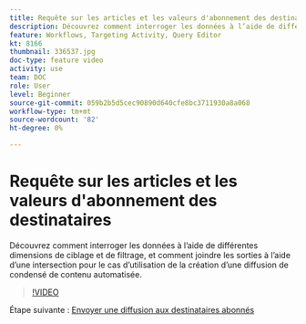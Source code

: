 ```yaml
---
title: Requête sur les articles et les valeurs d'abonnement des destinataires
description: Découvrez comment interroger les données à l’aide de différentes dimensions de ciblage et de filtrage, et comment joindre les sorties à l’aide d’une intersection pour le cas d’utilisation de la création d’une diffusion de condensé de contenu automatisée.
feature: Workflows, Targeting Activity, Query Editor
kt: 8166
thumbnail: 336537.jpg
doc-type: feature video
activity: use
team: DOC
role: User
level: Beginner
source-git-commit: 059b2b5d5cec90890d640cfe8bc3711930a8a068
workflow-type: tm+mt
source-wordcount: '82'
ht-degree: 0%

---
```



# Requête sur les articles et les valeurs d&#39;abonnement des destinataires

Découvrez comment interroger les données à l’aide de différentes dimensions de ciblage et de filtrage, et comment joindre les sorties à l’aide d’une intersection pour le cas d’utilisation de la création d’une diffusion de condensé de contenu automatisée.

>[!VIDEO](https://video.tv.adobe.com/v/336537?quality=12)

Étape suivante : [Envoyer une diffusion aux destinataires abonnés](/help/tutorial-use-soap-apis/send-delivery-to-subscribed-recipients.md)
